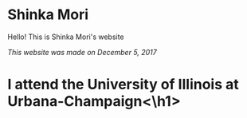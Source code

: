 # Shinka Mori
Hello!
This is Shinka Mori's website

*This website was made on December 5, 2017*

<h1>I attend the University of Illinois at Urbana-Champaign<\h1>

